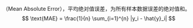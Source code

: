 （Mean Absolute Error），平均绝对值误差，为所有样本数据误差的绝对值和。$$
   \text{MAE} = \frac{1}{n} \sum_{i=1}^{n} |y_i - \hat{y}_i|
   $$

